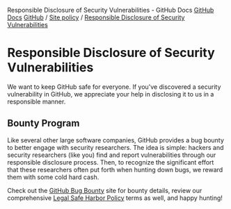 Responsible Disclosure of Security Vulnerabilities - GitHub Docs
[GitHub Docs](/en)
[GitHub](/en/github)
/
[Site policy](/en/github/site-policy)
/
[Responsible Disclosure of Security Vulnerabilities](/en/github/site-policy/responsible-disclosure-of-security-vulnerabilities)

# Responsible Disclosure of Security Vulnerabilities

We want to keep GitHub safe for everyone. If you've discovered a security vulnerability in GitHub, we appreciate your help in disclosing it to us in a responsible manner.

## Bounty Program

Like several other large software companies, GitHub provides a bug bounty to better engage with security researchers. The idea is simple: hackers and security researchers (like you) find and report vulnerabilities through our responsible disclosure process. Then, to recognize the significant effort that these researchers often put forth when hunting down bugs, we reward them with some cold hard cash.

Check out the
[GitHub Bug Bounty](https://bounty.github.com)
site for bounty details, review our comprehensive
[Legal Safe Harbor Policy](/en/articles/github-bug-bounty-program-legal-safe-harbor)
terms as well, and happy hunting!
